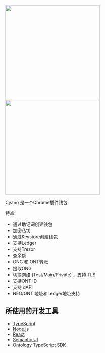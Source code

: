 <p>
  <img width="300px" src="https://raw.githubusercontent.com/OntologyCommunityDevelopers/cyano-wallet/master/wallet.png">
  <img width="300px" src="https://raw.githubusercontent.com/OntologyCommunityDevelopers/cyano-wallet/master/wallet2.png">
</p>

Cyano 是一个Chrome插件钱包.

特点:

* 通过助记词创建钱包
* 加密私钥
* 通过Keystore创建钱包
* 支持Ledger
* 支持Trezor
* 查余额
* ONG 和 ONT转账
* 提取ONG
* 切换网络 (Test/Main/Private) ，支持 TLS
* 支持ONT ID 
* 支持 dAPI 
* NEO/ONT 地址和Ledger地址支持


## 所使用的开发工具

* [TypeScript](https://www.typescriptlang.org/) 
* [Node.js](https://nodejs.org) 
* [React](https://reactjs.org/) 
* [Semantic UI](https://react.semantic-ui.com/introduction)
* [Ontology TypeScript SDK](https://github.com/ontio/ontology-ts-sdk) 